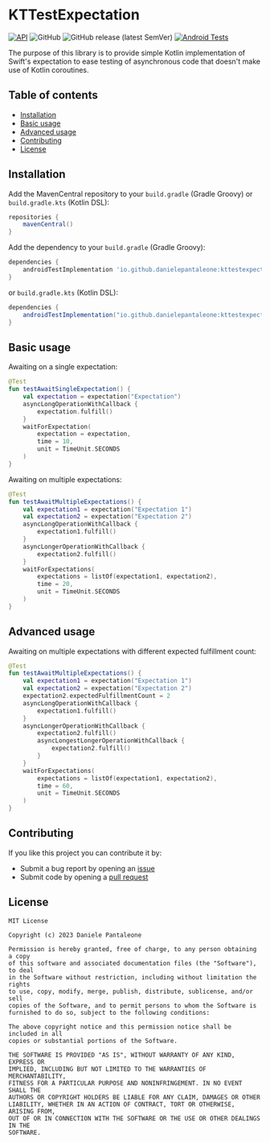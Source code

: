 # KTTestExpectation

[![API](https://img.shields.io/badge/API-23%2B-green.svg)](https://android-arsenal.com/api?level=23)
![GitHub](https://img.shields.io/github/license/danielepantaleone/KTTestExpectation)
![GitHub release (latest SemVer)](https://img.shields.io/github/v/release/danielepantaleone/KTTestExpectation)
[![Android Tests](https://github.com/danielepantaleone/KTTestExpectation/actions/workflows/android-tests.yml/badge.svg)](https://github.com/danielepantaleone/KTTestExpectation/actions/workflows/android-tests.yml)

The purpose of this library is to provide simple Kotlin implementation of Swift's expectation to ease testing of asynchronous code that doesn't make use of Kotlin coroutines.

## Table of contents

* [Installation](#installation)
* [Basic usage](#basic-usage)
* [Advanced usage](#advanced-usage)
* [Contributing](#contributing)
* [License](#license)

## Installation

Add the MavenCentral repository to your `build.gradle` (Gradle Groovy) or `build.gradle.kts` (Kotlin DSL):

```gradle
repositories {
    mavenCentral()
}
```

Add the dependency to your `build.gradle` (Gradle Groovy):

```gradle
dependencies {
    androidTestImplementation 'io.github.danielepantaleone:kttestexpectation:1.0.1'
}
```

or `build.gradle.kts` (Kotlin DSL):

```gradle
dependencies {
    androidTestImplementation("io.github.danielepantaleone:kttestexpectation:1.0.1")
}
```

## Basic usage

Awaiting on a single expectation:

```kotlin
@Test
fun testAwaitSingleExpectation() {
    val expectation = expectation("Expectation")
    asyncLongOperationWithCallback {
        expectation.fulfill()
    }
    waitForExpectation(
        expectation = expectation,
        time = 10,
        unit = TimeUnit.SECONDS
    )
}
```

Awaiting on multiple expectations:

```kotlin
@Test
fun testAwaitMultipleExpectations() {
    val expectation1 = expectation("Expectation 1")
    val expectation2 = expectation("Expectation 2")
    asyncLongOperationWithCallback {
        expectation1.fulfill()
    }
    asyncLongerOperationWithCallback {
        expectation2.fulfill()
    }
    waitForExpectations(
        expectations = listOf(expectation1, expectation2),
        time = 20,
        unit = TimeUnit.SECONDS
    )
}
```

## Advanced usage

Awaiting on multiple expectations with different expected fulfillment count:

```kotlin
@Test
fun testAwaitMultipleExpectations() {
    val expectation1 = expectation("Expectation 1")
    val expectation2 = expectation("Expectation 2")
    expectation2.expectedFulfillmentCount = 2
    asyncLongOperationWithCallback {
        expectation1.fulfill()
    }
    asyncLongerOperationWithCallback {
        expectation2.fulfill()
        asyncLongestLongerOperationWithCallback {
            expectation2.fulfill()
        }   
    }
    waitForExpectations(
        expectations = listOf(expectation1, expectation2),
        time = 60,
        unit = TimeUnit.SECONDS
    )
}
```

## Contributing

If you like this project you can contribute it by:

- Submit a bug report by opening an [issue](https://github.com/danielepantaleone/KTTestExpectation/issues)
- Submit code by opening a [pull request](https://github.com/danielepantaleone/KTTestExpectation/pulls)

## License

```
MIT License

Copyright (c) 2023 Daniele Pantaleone

Permission is hereby granted, free of charge, to any person obtaining a copy
of this software and associated documentation files (the "Software"), to deal
in the Software without restriction, including without limitation the rights
to use, copy, modify, merge, publish, distribute, sublicense, and/or sell
copies of the Software, and to permit persons to whom the Software is
furnished to do so, subject to the following conditions:

The above copyright notice and this permission notice shall be included in all
copies or substantial portions of the Software.

THE SOFTWARE IS PROVIDED "AS IS", WITHOUT WARRANTY OF ANY KIND, EXPRESS OR
IMPLIED, INCLUDING BUT NOT LIMITED TO THE WARRANTIES OF MERCHANTABILITY,
FITNESS FOR A PARTICULAR PURPOSE AND NONINFRINGEMENT. IN NO EVENT SHALL THE
AUTHORS OR COPYRIGHT HOLDERS BE LIABLE FOR ANY CLAIM, DAMAGES OR OTHER
LIABILITY, WHETHER IN AN ACTION OF CONTRACT, TORT OR OTHERWISE, ARISING FROM,
OUT OF OR IN CONNECTION WITH THE SOFTWARE OR THE USE OR OTHER DEALINGS IN THE
SOFTWARE.
```

